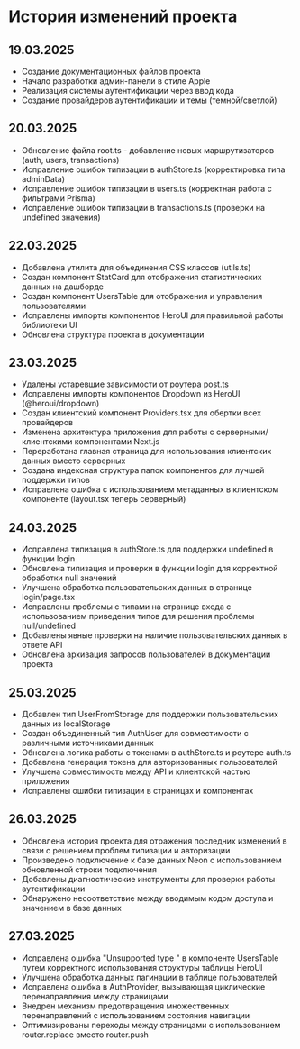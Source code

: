 # История изменений проекта

## 19.03.2025
- Создание документационных файлов проекта
- Начало разработки админ-панели в стиле Apple
- Реализация системы аутентификации через ввод кода
- Создание провайдеров аутентификации и темы (темной/светлой)

## 20.03.2025
- Обновление файла root.ts - добавление новых маршрутизаторов (auth, users, transactions)
- Исправление ошибок типизации в authStore.ts (корректировка типа adminData)
- Исправление ошибок типизации в users.ts (корректная работа с фильтрами Prisma)
- Исправление ошибок типизации в transactions.ts (проверки на undefined значения)

## 22.03.2025
- Добавлена утилита для объединения CSS классов (utils.ts)
- Создан компонент StatCard для отображения статистических данных на дашборде
- Создан компонент UsersTable для отображения и управления пользователями
- Исправлены импорты компонентов HeroUI для правильной работы библиотеки UI
- Обновлена структура проекта в документации

## 23.03.2025
- Удалены устаревшие зависимости от роутера post.ts
- Исправлены импорты компонентов Dropdown из HeroUI (@heroui/dropdown)
- Создан клиентский компонент Providers.tsx для обертки всех провайдеров
- Изменена архитектура приложения для работы с серверными/клиентскими компонентами Next.js
- Переработана главная страница для использования клиентских данных вместо серверных
- Создана индексная структура папок компонентов для лучшей поддержки типов
- Исправлена ошибка с использованием метаданных в клиентском компоненте (layout.tsx теперь серверный)

## 24.03.2025
- Исправлена типизация в authStore.ts для поддержки undefined в функции login
- Обновлена типизация и проверки в функции login для корректной обработки null значений
- Улучшена обработка пользовательских данных в странице login/page.tsx
- Исправлены проблемы с типами на странице входа с использованием приведения типов для решения проблемы null/undefined
- Добавлены явные проверки на наличие пользовательских данных в ответе API
- Обновлена архивация запросов пользователей в документации проекта

## 25.03.2025
- Добавлен тип UserFromStorage для поддержки пользовательских данных из localStorage
- Создан объединенный тип AuthUser для совместимости с различными источниками данных
- Обновлена логика работы с токенами в authStore.ts и роутере auth.ts
- Добавлена генерация токена для авторизованных пользователей
- Улучшена совместимость между API и клиентской частью приложения
- Исправлены ошибки типизации в страницах и компонентах

## 26.03.2025
- Обновлена история проекта для отражения последних изменений в связи с решением проблем типизации и авторизации
- Произведено подключение к базе данных Neon с использованием обновленной строки подключения
- Добавлены диагностические инструменты для проверки работы аутентификации
- Обнаружено несоответствие между вводимым кодом доступа и значением в базе данных

## 27.03.2025
- Исправлена ошибка "Unsupported type <Item>" в компоненте UsersTable путем корректного использования структуры таблицы HeroUI
- Улучшена обработка данных пагинации в таблице пользователей
- Исправлена ошибка в AuthProvider, вызывающая циклические перенаправления между страницами
- Внедрен механизм предотвращения множественных перенаправлений с использованием состояния навигации
- Оптимизированы переходы между страницами с использованием router.replace вместо router.push
